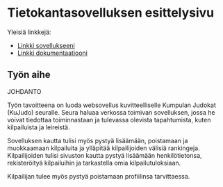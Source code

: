 # Tietokantasovelluksen esittelysivu

Yleisiä linkkejä:

* [Linkki sovellukseeni](http://laimikko.users.cs.helsinki.fi/KuJudo/)
* [Linkki dokumentaatiooni](https://github.com/laimikko1/Tsoha-Bootstrap/blob/master/doc/dokumentaatio.pdf)

## Työn aihe

JOHDANTO

Työn tavoitteena on luoda websovellus kuvitteelliselle Kumpulan Judokat (KuJudo) seuralle.
Seura haluaa verkossa toimivan sovelluksen, jossa he voivat tiedottaa toiminnastaan ja tulevassa olevista tapahtumista, kuten kilpailuista ja leireistä.

Sovelluksen kautta tulisi myös pystyä lisäämään, poistamaan ja muokkaamaan kilpailuita ja ylläpitää kilpailijoiden välisiä rankingeja.
Kilpailijoiden tulisi sivuston kautta pystyä lisäämään henkilötietonsa, rekisteröityä kilpailuihin ja tarkastella omia kilpailutuloksiaan.

Kilpailijan tulee myös pystyä poistamaan profiilinsa tarvittaessa.


